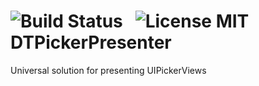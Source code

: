 ![Build Status](https://travis-ci.org/DenHeadless/DTRequestVerifier.png?branch=master) &nbsp;
![License MIT](https://go-shields.herokuapp.com/license-MIT-blue.png)
DTPickerPresenter
=================

Universal solution for presenting UIPickerViews
